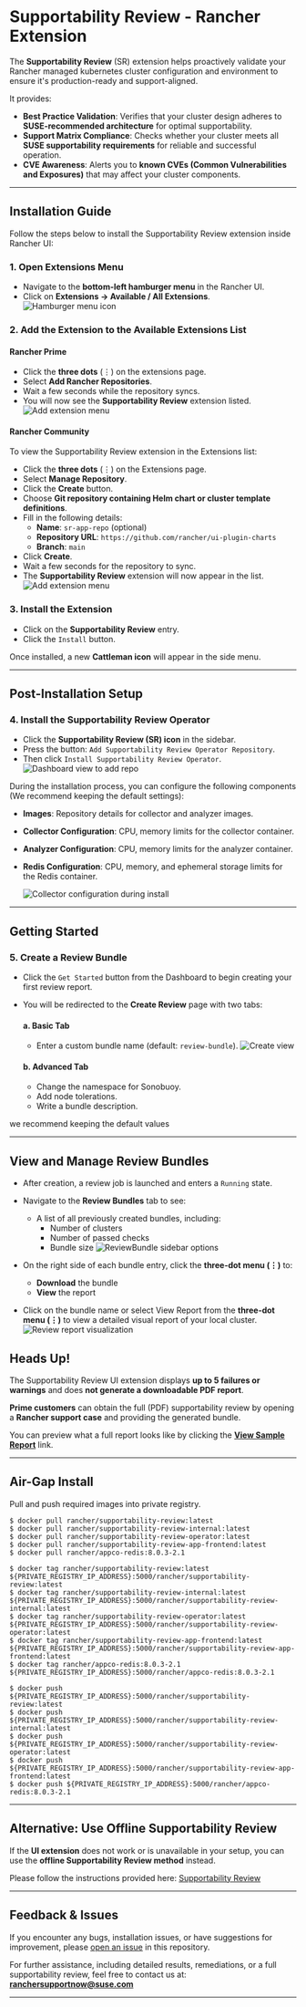 # Supportability Review - Rancher Extension

The **Supportability Review** (SR) extension helps proactively validate your Rancher managed kubernetes cluster configuration and environment to ensure it's production-ready and support-aligned.

It provides:

- **Best Practice Validation**: Verifies that your cluster design adheres to **SUSE-recommended architecture** for optimal supportability.
- **Support Matrix Compliance**: Checks whether your cluster meets all **SUSE supportability requirements** for reliable and successful operation.
- **CVE Awareness**: Alerts you to **known CVEs (Common Vulnerabilities and Exposures)** that may affect your cluster components.

---

## Installation Guide

Follow the steps below to install the Supportability Review extension inside Rancher UI:

### 1. Open Extensions Menu

- Navigate to the **bottom-left hamburger menu** in the Rancher UI.
- Click on **Extensions → Available / All Extensions**.
![Hamburger menu icon](./pkg/supportability-review-app/images/readme/hamburger-extension-icon.png)

### 2. Add the Extension to the Available Extensions List

#### Rancher Prime
- Click the **three dots** (⋮) on the extensions page.
- Select **Add Rancher Repositories**.
- Wait a few seconds while the repository syncs.
- You will now see the **Supportability Review** extension listed.
![Add extension menu](./pkg/supportability-review-app/images/readme/add-extension-repo.png)

#### Rancher Community
To view the Supportability Review extension in the Extensions list:
- Click the **three dots** (⋮) on the Extensions page.
- Select **Manage Repository**.
- Click the **Create** button.
- Choose **Git repository containing Helm chart or cluster template definitions**.
- Fill in the following details:
  - **Name**: `sr-app-repo` (optional)
  - **Repository URL**: `https://github.com/rancher/ui-plugin-charts`
  - **Branch**: `main`
- Click **Create**.
- Wait a few seconds for the repository to sync.
- The **Supportability Review** extension will now appear in the list.
![Add extension menu](./pkg/supportability-review-app/images/readme/add-repo-community.png)


### 3. Install the Extension

- Click on the **Supportability Review** entry.
- Click the `Install` button.

Once installed, a new **Cattleman icon** will appear in the side menu.

---

## Post-Installation Setup

### 4. Install the Supportability Review Operator

- Click the **Supportability Review (SR) icon** in the sidebar.
- Press the button: `Add Supportability Review Operator Repository`.
- Then click `Install Supportability Review Operator`.
![Dashboard view to add repo](./pkg/supportability-review-app/images/readme/dashboard-add-operator-repo.png)


During the installation process, you can configure the following components (We recommend keeping the default settings):
- **Images**: Repository details for collector and analyzer images.
- **Collector Configuration**: CPU, memory limits for the collector container.
- **Analyzer Configuration**: CPU, memory limits for the analyzer container.
- **Redis Configuration**: CPU, memory, and ephemeral storage limits for the Redis container.

  ![Collector configuration during install](./pkg/supportability-review-app/images/readme/collector-config.png)

---

##  Getting Started

### 5. Create a Review Bundle

- Click the `Get Started` button from the Dashboard to begin creating your first review report.
- You will be redirected to the **Create Review** page with two tabs:

  #### a. Basic Tab
  - Enter a custom bundle name (default: `review-bundle`).
![Create view](./pkg/supportability-review-app/images/readme/create-review.png)
  #### b. Advanced Tab
  - Change the namespace for Sonobuoy.
  - Add node tolerations.
  - Write a bundle description.

we recommend keeping the default values


---

## View and Manage Review Bundles

- After creation, a review job is launched and enters a `Running` state.
- Navigate to the **Review Bundles** tab to see:
  - A list of all previously created bundles, including:
    - Number of clusters
    - Number of passed checks
    - Bundle size
![ReviewBundle sidebar options](./pkg/supportability-review-app/images/readme/completed-review-sidebar.png)

- On the right side of each bundle entry, click the **three-dot menu (⋮)** to:
  - **Download** the bundle
  - **View** the report
- Click on the bundle name or select View Report from the **three-dot menu (⋮)** to view a detailed visual report of your local cluster.
![Review report visualization](./pkg/supportability-review-app/images/readme/review-visual-report.png)


## Heads Up!

The Supportability Review UI extension displays **up to 5 failures or warnings** and does **not generate a downloadable PDF report**.  

**Prime customers** can obtain the full (PDF) supportability review by opening a **Rancher support case** and providing the generated bundle.

You can preview what a full report looks like by clicking the **[View Sample Report](https://suse.my.salesforce.com/sfc/p/#1i000000gLOd/a/Tr00000EFJwk/2gpLmKqcybjI6R_YjwtXwx4qNnKFsOSTmf8SNQvQLbQ)** link.

---

## Air-Gap Install
Pull and push required images into private registry.
```
$ docker pull rancher/supportability-review:latest
$ docker pull rancher/supportability-review-internal:latest
$ docker pull rancher/supportability-review-operator:latest
$ docker pull rancher/supportability-review-app-frontend:latest
$ docker pull rancher/appco-redis:8.0.3-2.1

$ docker tag rancher/supportability-review:latest ${PRIVATE_REGISTRY_IP_ADDRESS}:5000/rancher/supportability-review:latest
$ docker tag rancher/supportability-review-internal:latest ${PRIVATE_REGISTRY_IP_ADDRESS}:5000/rancher/supportability-review-internal:latest
$ docker tag rancher/supportability-review-operator:latest ${PRIVATE_REGISTRY_IP_ADDRESS}:5000/rancher/supportability-review-operator:latest
$ docker tag rancher/supportability-review-app-frontend:latest ${PRIVATE_REGISTRY_IP_ADDRESS}:5000/rancher/supportability-review-app-frontend:latest
$ docker tag rancher/appco-redis:8.0.3-2.1 ${PRIVATE_REGISTRY_IP_ADDRESS}:5000/rancher/appco-redis:8.0.3-2.1

$ docker push ${PRIVATE_REGISTRY_IP_ADDRESS}:5000/rancher/supportability-review:latest
$ docker push ${PRIVATE_REGISTRY_IP_ADDRESS}:5000/rancher/supportability-review-internal:latest
$ docker push ${PRIVATE_REGISTRY_IP_ADDRESS}:5000/rancher/supportability-review-operator:latest
$ docker push ${PRIVATE_REGISTRY_IP_ADDRESS}:5000/rancher/supportability-review-app-frontend:latest
$ docker push ${PRIVATE_REGISTRY_IP_ADDRESS}:5000/rancher/appco-redis:8.0.3-2.1
```

---

## Alternative: Use Offline Supportability Review

If the **UI extension** does not work or is unavailable in your setup, you can use the **offline Supportability Review method** instead.

Please follow the instructions provided here: [Supportability Review](https://github.com/rancherlabs/support-tools/tree/master/collection/rancher/v2.x/supportability-review)

---

## Feedback & Issues

If you encounter any bugs, installation issues, or have suggestions for improvement, please [open an issue](https://github.com/rancher/supportability-review-app/issues) in this repository.

For further assistance, including detailed results, remediations, or a full supportability review, feel free to contact us at:
 **ranchersupportnow@suse.com**

---
